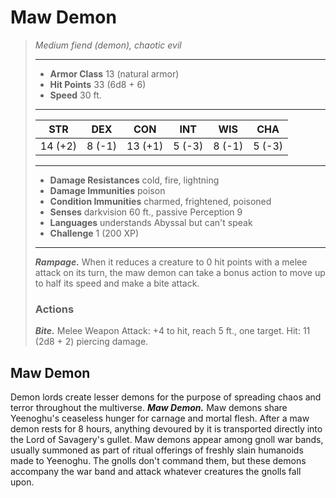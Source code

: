 # Maw Demon
>*Medium fiend (demon), chaotic evil*
>___
>- **Armor Class** 13 (natural armor)
>- **Hit Points** 33 (6d8 + 6)
>- **Speed** 30 ft.
>___
>|STR|DEX|CON|INT|WIS|CHA|
>|:---:|:---:|:---:|:---:|:---:|:---:|
>|14 (+2)|8 (-1)|13 (+1)|5 (-3)|8 (-1)|5 (-3)|
>___
>- **Damage Resistances** cold, fire, lightning
>- **Damage Immunities** poison
>- **Condition Immunities** charmed, frightened, poisoned
>- **Senses** darkvision 60 ft., passive Perception 9
>- **Languages** understands Abyssal but can't speak
>- **Challenge** 1 (200 XP)
>___
>***Rampage.*** When it reduces a creature to 0 hit points with a melee attack on its turn, the maw demon can take a bonus action to move up to half its speed and make a bite attack.  
>
>### Actions
>***Bite.*** Melee Weapon Attack: +4 to hit, reach 5 ft., one target. Hit: 11 (2d8 + 2) piercing damage.
## Maw Demon
Demon lords create lesser demons for the purpose of spreading chaos and terror throughout the multiverse.
***Maw Demon.*** Maw demons share Yeenoghu's ceaseless hunger for carnage and mortal flesh. After a maw demon rests for 8 hours, anything devoured by it is transported directly into the Lord of Savagery's gullet.
Maw demons appear among gnoll war bands, usually summoned as part of ritual offerings of freshly slain humanoids made to Yeenoghu. The gnolls don't command them, but these demons accompany the war band and attack whatever creatures the gnolls fall upon.